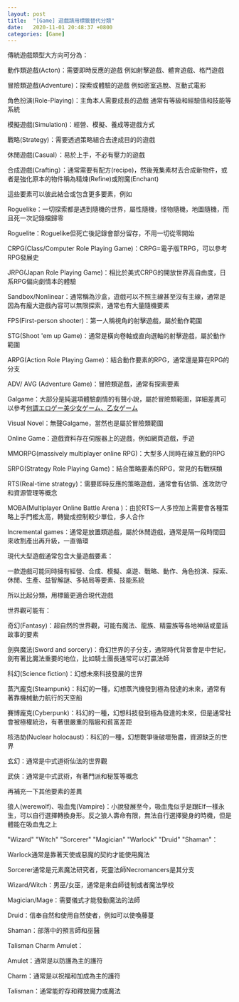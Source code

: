 ```yaml
---
layout: post
title:  "[Game] 遊戲請用標籤替代分類"
date:   2020-11-01 20:48:37 +0800
categories: [Game]
---
```


傳統遊戲類型大方向可分為：

動作類遊戲(Acton)：需要即時反應的遊戲 例如射擊遊戲、體育遊戲、格鬥遊戲

冒險類遊戲(Adventure)：探索或體驗的遊戲 例如密室逃脫、互動式電影

角色扮演(Role-Playing)：主角本人需要成長的遊戲 通常有等級和經驗值和技能等系統

模擬遊戲(Simulation)：經營、模擬、養成等遊戲方式

戰略(Strategy)：需要透過策略組合去達成目的的遊戲

休閒遊戲(Casual）：易於上手，不必有壓力的遊戲

合成遊戲(Crafting）：通常需要有配方(recipe)，然後蒐集素材去合成新物件，或者是強化原本的物件稱為精煉(Refine)或附魔(Enchant)



這些要素可以彼此結合或包含更多要素，例如

Roguelike：一切探索都是遇到隨機的世界，屬性隨機，怪物隨機，地圖隨機，而且死一次記錄檔歸零

Roguelite：Roguelike但死亡後記錄會部分留存，不用一切從零開始

CRPG(Class/Computer Role Playing Game)：CRPG=電子版TRPG，可以參考RPG發展史

JRPG(Japan Role Playing Game)：相比於美式CRPG的開放世界高自由度，日系RPG偏向劇情本的體驗

Sandbox/Nonlinear：通常稱為沙盒，遊戲可以不照主線甚至沒有主線，通常是因為有龐大遊戲內容可以無限探索，通常也有大量隨機要素

FPS(First-person shooter)：第一人稱視角的射擊遊戲，屬於動作範圍

STG(Shoot 'em up Game)：通常是橫向卷軸或直向選軸的射擊遊戲，屬於動作範圍

ARPG(Action Role Playing Game)：結合動作要素的RPG，通常還是算在RPG的分支

ADV/ AVG (Adventure Game)：冒險類遊戲，通常有探索要素

Galgame：大部分是純選項體驗劇情的有聲小說，屬於冒險類範圍，詳細差異可以參考[何謂エロゲー美少女ゲーム、乙女ゲーム](/Blogger/AVG-classify/)

Visual Novel：無聲Galgame，當然也是屬於冒險類範圍

Online Game：遊戲資料存在伺服器上的遊戲，例如網頁遊戲，手遊

MMORPG(massively multiplayer online RPG)：大型多人同時在線互動的RPG

SRPG(Strategy Role Playing Game)：結合策略要素的RPG，常見的有戰棋類

RTS(Real-time strategy)：需要即時反應的策略遊戲，通常會有佔領、進攻防守和資源管理等概念

MOBA(Multiplayer Online Battle Arena )：由於RTS一人多控加上需要會各種策略上手門檻太高，轉變成控制較少單位，多人合作

Incremental games：通常是放置類遊戲，屬於休閒遊戲，通常是隔一段時間回來收割產出再升級，一直循環



現代大型遊戲通常包含大量遊戲要素：

一款遊戲可能同時擁有經營、合成、模擬、桌遊、戰略、動作、角色扮演、探索、休閒、生產、益智解謎、多結局等要素、技能系統

所以比起分類，用標籤更適合現代遊戲



世界觀可能有：

奇幻(Fantasy)：超自然的世界觀，可能有魔法、龍族、精靈族等各地神話或童話故事的要素

劍與魔法(Sword and sorcery)：奇幻世界的子分支，通常時代背景會是中世紀，劍有著比魔法重要的地位，比如騎士團長通常可以打贏法師

科幻(Science fiction)：幻想未來科技發展的世界

蒸汽龐克(Steampunk)：科幻的一種，幻想蒸汽機發到極為發達的未來，通常有著靠機械動力航行的天空船

賽博龐克(Cyberpunk)：科幻的一種，幻想科技發到極為發達的未來，但是通常社會被極權統治，有著很嚴重的階級和貧富差距

核浩劫(Nuclear holocaust)：科幻的一種，幻想戰爭後破壞殆盡，資源缺乏的世界

玄幻：通常是中式道術仙法的世界觀

武俠：通常是中式武術，有著門派和秘笈等概念



再補充一下其他要素的差異

狼人(werewolf)、吸血鬼(Vampire)：小說發展至今，吸血鬼似乎是跟Elf一樣永生，可以自行選擇轉換身形。反之狼人壽命有限，無法自行選擇變身的時機，但是體能在吸血鬼之上

"Wizard" "Witch" "Sorcerer" "Magician" "Warlock" "Druid" "Shaman"：

Warlock通常是靠著天使或惡魔的契約才能使用魔法

Sorcerer通常是元素魔法研究者，死靈法師Necromancers是其分支

Wizard/Witch：男巫/女巫，通常是來自師徒制或者魔法學校

Magician/Mage：需要儀式才能發動魔法的法師

Druid：信奉自然和使用自然使者，例如可以使喚藤蔓

Shaman：部落中的預言師和巫醫


Talisman Charm Amulet：

Amulet：通常是以防護為主的護符

Charm：通常是以祝福和加成為主的護符

Talisman：通常能貯存和釋放魔力或魔法